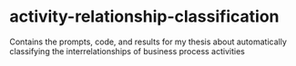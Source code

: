 # activity-relationship-classification
Contains the prompts, code, and results for my thesis about automatically classifying the interrelationships of business process activities
